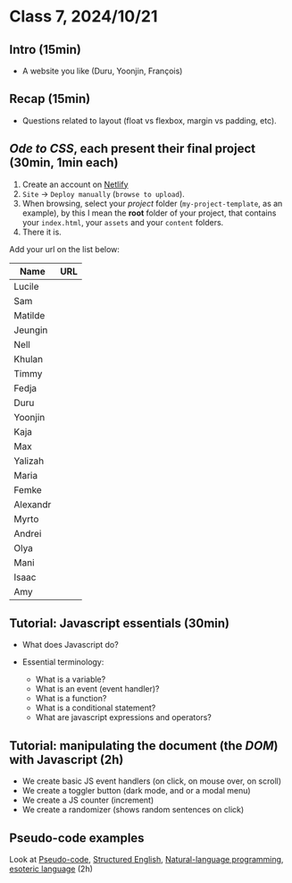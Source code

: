 # Class 7, 2024/10/21

## Intro (15min)

- A website you like (Duru, Yoonjin, François)

## Recap (15min)

- Questions related to layout (float vs flexbox, margin vs padding, etc).

## *Ode to CSS*, each present their final project (30min, 1min each)

1) Create an account on [Netlify](https://app.netlify.com)
2) `Site` -> `Deploy manually` (`browse to upload`).
3) When browsing, select your *project* folder (`my-project-template`, as an example), by this I mean the **root** folder of your project, that contains your `index.html`, your `assets` and your `content` folders.
4) There it is.

Add your url on the list below:

| Name | URL |
| -- | -------------- |
| Lucile | |
| Sam | |
| Matilde | |
| Jeungin | |
| Nell | |
| Khulan | |
| Timmy | |
| Fedja | |
| Duru | |
| Yoonjin | |
| Kaja | |
| Max | |
| Yalizah | |
| Maria | |
| Femke | |
| Alexandr | |
| Myrto | |
| Andrei | |
| Olya | |
| Mani | |
| Isaac | |
| Amy | |

## Tutorial: Javascript essentials (30min)

- What does Javascript do?
  
- Essential terminology:
  - What is a variable?
  - What is an event (event handler)?
  - What is a function?
  - What is a conditional statement?
  - What are javascript expressions and operators?

## Tutorial: manipulating the document (the *DOM*) with Javascript (2h)

- We create basic JS event handlers (on click, on mouse over, on scroll)
- We create a toggler button (dark mode, and or a modal menu)
- We create a JS counter (increment)
- We create a randomizer (shows random sentences on click)

## Pseudo-code examples

Look at [Pseudo-code](https://en.wikipedia.org/wiki/Pseudocode), [Structured English](https://en.wikipedia.org/wiki/Structured_English), [Natural-language programming](https://en.wikipedia.org/wiki/Natural-language_programming), [esoteric language](https://en.wikipedia.org/wiki/Esoteric_programming_language) (2h)
